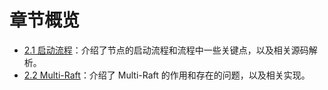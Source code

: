 章节概览
===

* [2.1 启动流程](2.1/initialization.md)：介绍了节点的启动流程和流程中一些关键点，以及相关源码解析。
* [2.2 Multi-Raft](2.2/multi_raft.md)：介绍了 Multi-Raft 的作用和存在的问题，以及相关实现。
